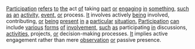 [Participation](./participation.md) [refers](./refers.md) [to](./to.md) [the](./the.md) act [of](./of.md) taking [part](./part.md) [or](./or.md) [engaging](./engaging.md) [in](./in.md) [something,](./something.md) [such](./such.md) [as](./as.md) [an](./an.md) [activity,](./activity.md) [event,](./event.md) [or](./or.md) process. [It](./it.md) involves actively [being](./being.md) involved, contributing, [or](./or.md) [being](./being.md) [present](./present.md) [in](./in.md) [a](./a.md) [particular](./particular.md) [situation.](./situation.md) [Participation](./participation.md) [can](./can.md) include [various](./various.md) [forms](./forms.md) [of](./of.md) [involvement,](./involvement.md) [such](./such.md) [as](./as.md) participating [in](./in.md) discussions, [activities,](./activities.md) projects, [or](./or.md) decision-making processes. [It](./it.md) implies active engagement rather than mere [observation](./observation.md) [or](./or.md) passive presence.
